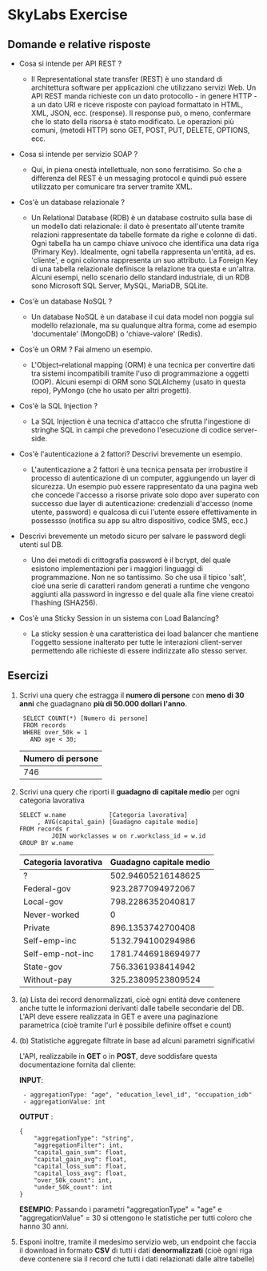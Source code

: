 # SkyLabs Exercise

## Domande e relative risposte

* Cosa si intende per API REST ?
    - Il Representational state transfer (REST) è uno standard di architettura
      software per applicazioni che utilizzano servizi Web. Un API REST manda
      richieste con un dato protocollo - in genere HTTP - a un dato URI e
      riceve risposte con payload formattato in HTML, XML, JSON, ecc.
      (response). Il response può, o meno, confermare che lo stato della
      risorsa è stato modificato. Le operazioni più comuni, (metodi HTTP)
      sono GET, POST, PUT, DELETE, OPTIONS, ecc.


* Cosa si intende per servizio SOAP ?
    - Qui, in piena onestà intellettuale, non sono ferratisimo. So che a
      differenza del REST è un messaging protocol e quindi può essere
      utilizzato per comunicare tra server tramite XML.


* Cos'è un database relazionale ?
    - Un Relational Database (RDB) è un database costruito sulla base di un
      modello dati relazionale: il dato è presentato all'utente tramite
      relazioni rappresentate da tabelle formate da righe e colonne di dati.
      Ogni tabella ha un campo chiave univoco che identifica una data riga
      (Primary Key). Idealmente, ogni tabella rappresenta un'entità,
      ad es. 'cliente', e ogni colonna rappresenta un suo attributo. 
      La Foreign Key di una tabella relazionale definisce la relazione tra questa
      e un'altra. Alcuni esempi, nello scenario dello standard industriale,
      di un RDB sono Microsoft SQL Server, MySQL, MariaDB, SQLite.
      

* Cos'è un database NoSQL ?
    - Un database NoSQL è un database il cui data model non poggia sul modello 
      relazionale, ma su qualunque altra forma, come ad esempio 'documentale' 
      (MongoDB) o 'chiave-valore' (Redis).
      

* Cos'è un ORM ? Fai almeno un esempio.
    - L'Object–relational mapping (ORM) è una tecnica per convertire dati tra 
      sistemi incompatibili tramite l'uso di programmazione a oggetti (OOP). 
      Alcuni esempi di ORM sono SQLAlchemy (usato in questa repo), PyMongo 
      (che ho usato per altri progetti). 
      

* Cos'è la SQL Injection ?
    - La SQL Injection è una tecnica d'attacco che sfrutta l'ingestione di stringhe 
      SQL in campi che prevedono l'esecuzione di codice server-side.
      

* Cos'è l'autenticazione a 2 fattori? Descrivi brevemente un esempio.
    - L'autenticazione a 2 fattori è una tecnica pensata per irrobustire il 
      processo di autenticazione di un computer, aggiungendo un layer di sicurezza.
      Un esempio può essere rappresentato da una pagina web che concede l'accesso
      a risorse private solo dopo aver superato con successo due layer di autenticazione: 
      credenziali d'accesso (nome utente, password) e qualcosa di cui l'utente 
      essere effettivamente in possessso (notifica su app su altro dispositivo, codice SMS, ecc.)
      

* Descrivi brevemente un metodo sicuro per salvare le password degli utenti sul DB.
    - Uno dei metodi di crittografia password è il bcrypt, del quale esistono implementazioni
      per i maggiori linguaggi di programmazione. Non ne so tantissimo. So che usa 
      il tipico 'salt', cioé una serie di caratteri random generati a runtime che
      vengono aggiunti alla password in ingresso e del quale alla fine viene 
      creatoi l'hashing (SHA256).
      

* Cos'è una Sticky Session in un sistema con Load Balancing?
    - La sticky session è una caratteristica dei load balancer che mantiene l'oggetto
      sessione inalterato per tutte le interazioni client-server permettendo alle richieste 
      di essere indirizzate allo stesso server. 

## Esercizi

1. Scrivi una query che estragga il **numero di persone** con **meno di 30 anni** che guadagnano **più di 50.000 dollari l'anno**.
   ```sqlite
    SELECT COUNT(*) [Numero di persone]
    FROM records
    WHERE over_50k = 1
      AND age < 30;
   ```
    |Numero di persone|
    |-----------------|
    |746|


2. Scrivi una query che riporti il **guadagno di capitale medio** per ogni categoria lavorativa

    ```sqlite
    SELECT w.name            [Categoria lavorativa]
         , AVG(capital_gain) [Guadagno capitale medio]
    FROM records r
             JOIN workclasses w on r.workclass_id = w.id
    GROUP BY w.name
    ```
    
    |Categoria lavorativa|Guadagno capitale medio|
    |------------------------|---------------------|
    |?|502.94605216148625|
    |Federal-gov|923.2877094972067|
    |Local-gov|798.2286352040817|
    |Never-worked|0|
    |Private|896.1353742700408|
    |Self-emp-inc|5132.794100294986|
    |Self-emp-not-inc|1781.7446918694977|
    |State-gov|756.3361938414942|
    |Without-pay|325.23809523809524|


3. (a) Lista dei record denormalizzati, cioè ogni entità deve contenere anche tutte le informazioni derivanti dalle tabelle secondarie del DB. L'API deve essere realizzata in GET e avere una paginazione parametrica (cioè tramite l'url è possibile definire offset e count)


3. (b) Statistiche aggregate filtrate in base ad alcuni parametri significativi
    
    L'API, realizzabile in **GET** o in **POST**, deve soddisfare questa
    documentazione fornita dal cliente:
   
    **INPUT**:
   ```
    - aggregationType: "age", "education_level_id", "occupation_idb"
    - aggregationValue: int
   ```

    **OUTPUT** :
    ```
    {
        "aggregationType": "string",
        "aggregationFilter": int,
        "capital_gain_sum": float,
        "capital_gain_avg": float,
        "capital_loss_sum": float,
        "capital_loss_avg": float,
        "over_50k_count": int,
        "under_50k_count": int
    }
   ```

    **ESEMPIO**:
    Passando i parametri "aggregationType" = "age" e "aggregationValue" = 30 si ottengono
    le statistiche per tutti coloro che hanno 30 anni.


4. Esponi inoltre, tramite il medesimo servizio web, un endpoint che faccia il 
   download in formato **CSV** di tutti i dati **denormalizzati** 
   (cioè ogni riga deve contenere sia il record che tutti i dati relazionati dalle altre tabelle)
   